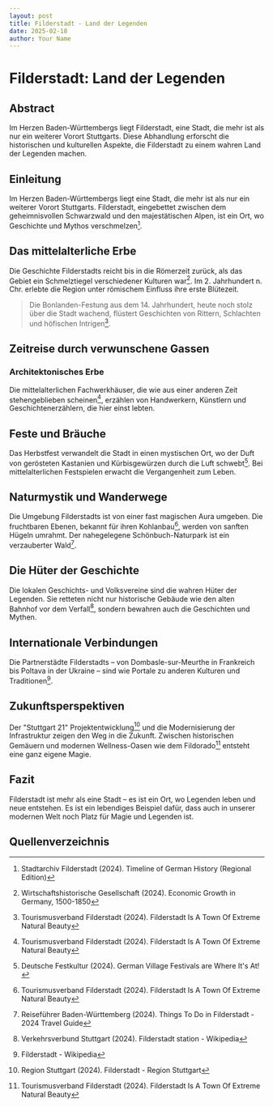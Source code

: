 ```yaml
---
layout: post
title: Filderstadt - Land der Legenden
date: 2025-02-18
author: Your Name
---
```


# Filderstadt: Land der Legenden

## Abstract

Im Herzen Baden-Württembergs liegt Filderstadt, eine Stadt, die mehr ist als nur ein weiterer Vorort Stuttgarts. Diese Abhandlung erforscht die historischen und kulturellen Aspekte, die Filderstadt zu einem wahren Land der Legenden machen.

## Einleitung

Im Herzen Baden-Württembergs liegt eine Stadt, die mehr ist als nur ein weiterer Vorort Stuttgarts. Filderstadt, eingebettet zwischen dem geheimnisvollen Schwarzwald und den majestätischen Alpen, ist ein Ort, wo Geschichte und Mythos verschmelzen[^1].

## Das mittelalterliche Erbe

Die Geschichte Filderstadts reicht bis in die Römerzeit zurück, als das Gebiet ein Schmelztiegel verschiedener Kulturen war[^2]. Im 2. Jahrhundert n. Chr. erlebte die Region unter römischem Einfluss ihre erste Blütezeit.

> Die Bonlanden-Festung aus dem 14. Jahrhundert, heute noch stolz über die Stadt wachend, flüstert Geschichten von Rittern, Schlachten und höfischen Intrigen[^3].

## Zeitreise durch verwunschene Gassen

### Architektonisches Erbe
Die mittelalterlichen Fachwerkhäuser, die wie aus einer anderen Zeit stehengeblieben scheinen[^3], erzählen von Handwerkern, Künstlern und Geschichtenerzählern, die hier einst lebten.

## Feste und Bräuche

Das Herbstfest verwandelt die Stadt in einen mystischen Ort, wo der Duft von gerösteten Kastanien und Kürbisgewürzen durch die Luft schwebt[^4]. Bei mittelalterlichen Festspielen erwacht die Vergangenheit zum Leben.

## Naturmystik und Wanderwege

Die Umgebung Filderstadts ist von einer fast magischen Aura umgeben. Die fruchtbaren Ebenen, bekannt für ihren Kohlanbau[^3], werden von sanften Hügeln umrahmt. Der nahegelegene Schönbuch-Naturpark ist ein verzauberter Wald[^5].

## Die Hüter der Geschichte

Die lokalen Geschichts- und Volksvereine sind die wahren Hüter der Legenden. Sie retteten nicht nur historische Gebäude wie den alten Bahnhof vor dem Verfall[^6], sondern bewahren auch die Geschichten und Mythen.

## Internationale Verbindungen

Die Partnerstädte Filderstadts – von Dombasle-sur-Meurthe in Frankreich bis Poltava in der Ukraine – sind wie Portale zu anderen Kulturen und Traditionen[^7].

## Zukunftsperspektiven

Der "Stuttgart 21" Projektentwicklung[^8] und die Modernisierung der Infrastruktur zeigen den Weg in die Zukunft. Zwischen historischen Gemäuern und modernen Wellness-Oasen wie dem Fildorado[^3] entsteht eine ganz eigene Magie.

## Fazit

Filderstadt ist mehr als eine Stadt – es ist ein Ort, wo Legenden leben und neue entstehen. Es ist ein lebendiges Beispiel dafür, dass auch in unserer modernen Welt noch Platz für Magie und Legenden ist.

## Quellenverzeichnis

[^1]: Stadtarchiv Filderstadt (2024). Timeline of German History (Regional Edition)
[^2]: Wirtschaftshistorische Gesellschaft (2024). Economic Growth in Germany, 1500-1850
[^3]: Tourismusverband Filderstadt (2024). Filderstadt Is A Town Of Extreme Natural Beauty
[^4]: Deutsche Festkultur (2024). German Village Festivals are Where It's At!
[^5]: Reiseführer Baden-Württemberg (2024). Things To Do in Filderstadt - 2024 Travel Guide
[^6]: Verkehrsverbund Stuttgart (2024). Filderstadt station - Wikipedia
[^7]: Filderstadt - Wikipedia
[^8]: Region Stuttgart (2024). Filderstadt - Region Stuttgart
